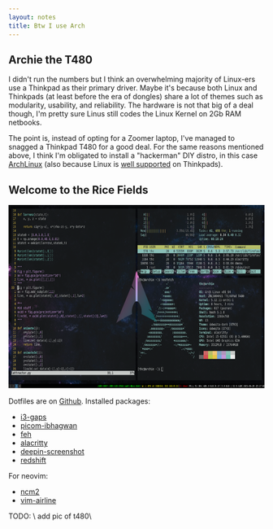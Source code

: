 ```yaml
---
layout: notes
title: Btw I use Arch
---
```


## Archie the T480


I didn't run the numbers but I think an overwhelming majority of Linux-ers use a Thinkpad as their primary driver. Maybe it's because both Linux and Thinkpads (at least before the era of dongles) share a lot of themes such as modularity, usability, and reliability. The hardware is not that big of a deal though, I'm pretty sure Linus still codes the Linux Kernel on 2Gb RAM netbooks.  

The point is, instead of opting for a Zoomer laptop, I've managed to snagged a Thinkpad T480 for a good deal. For the same reasons mentioned above, I think I'm obligated to install a "hackerman" DIY distro, in this case [ArchLinux](https://archlinux.org/) (also because Linux is [well supported](https://support.lenovo.com/us/en/solutions/pd031426-linux-for-personal-systems) on Thinkpads). 

## Welcome to the Rice Fields

<img src="/assets/ricedarch.png" width=640 height=360 class="center">

Dotfiles are on [Github](https://github.com/thaihangchung7/profiles). Installed packages:
- [i3-gaps](https://github.com/Airblader/i3)
- [picom-ibhagwan](https://github.com/ibhagwan/picom)
- [feh](https://feh.finalrewind.org/) 
- [alacritty](https://github.com/alacritty/alacritty)
- [deepin-screenshot](https://archlinux.org/packages/community/x86_64/deepin-screenshot/)
- [redshift](https://github.com/jonls/redshift#faq)

For neovim:
- [ncm2](https://github.com/ncm2/ncm2)
- [vim-airline](https://github.com/vim-airline/vim-airline)



TODO: \\
add pic of t480\\
